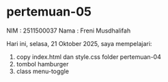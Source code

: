 # pertemuan-05

NIM : 2511500037
Nama : Freni Musdhalifah

Hari ini, selasa, 21 Oktober 2025, saya mempelajari:
<ol>
<li>copy index.html dan style.css folder pertemuan-04</li>
<li>tombol hamburger</li>
<li>class menu-toggle</li>
</ol>